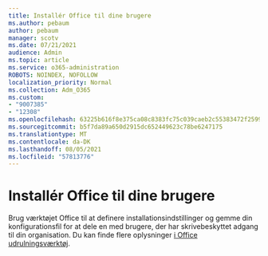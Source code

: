 ```yaml
---
title: Installér Office til dine brugere
ms.author: pebaum
author: pebaum
manager: scotv
ms.date: 07/21/2021
audience: Admin
ms.topic: article
ms.service: o365-administration
ROBOTS: NOINDEX, NOFOLLOW
localization_priority: Normal
ms.collection: Adm_O365
ms.custom:
- "9007385"
- "12308"
ms.openlocfilehash: 63225b616f8e375ca08c8383fc75c039caeb2c55383472f259963f91f9944c55
ms.sourcegitcommit: b5f7da89a650d2915dc652449623c78be6247175
ms.translationtype: MT
ms.contentlocale: da-DK
ms.lasthandoff: 08/05/2021
ms.locfileid: "57813776"
---
```

# <a name="deploy-office-to-your-users"></a>Installér Office til dine brugere

Brug værktøjet Office til at definere installationsindstillinger og gemme din konfigurationsfil for at dele en med brugere, der har skrivebeskyttet adgang til din organisation. Du kan finde flere oplysninger [i Office udrulningsværktøj](https://admin.microsoft.com/AdminPortal/Home#/modernonboarding/cdnwizard).